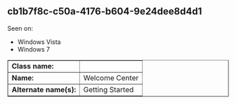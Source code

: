 ## cb1b7f8c-c50a-4176-b604-9e24dee8d4d1

Seen on:
* Windows Vista
* Windows 7

<table border="1" class="docutils">
  <tbody>
    <tr>
      <td><b>Class name:</b></td>
      <td>&nbsp;</td>
    </tr>
    <tr>
      <td><b>Name:</b></td>
      <td>Welcome Center</td>
    </tr>
    <tr>
      <td><b>Alternate name(s):</b></td>
      <td>Getting Started</td>
    </tr>
  </tbody>
</table>

